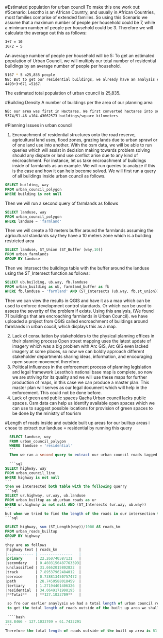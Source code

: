 #Estimated population for urban council
To make this one work out: 
#Scenario:
Lesotho is an African Country, and usually in African Countries, most families comprise of extended families. So using this Scenario we assume that a maximum number of people per household could be 7, while a minimum number of people per household could be 3.
Therefore we will calculate the average out this as follows:

```bash
3+7 = 10
10/2 = 5 
```
An average number of people per household will be 5: 
To get an estimated population of Urban Council, we will multiply our total number of residential buildings by an average number of people per household. 

```bash
5167 * 5 =25,835 people
NB: But to get our residential buildings, we already have an analysis of a count of mapped buildings (5374), We decided to choose those that could make sense when it comes to residing people and in this case we have (yes = 4493, house = 3 and hut = 671) and sum them up.
4493+3+671 =5167.
```
The estimated total population of urban council is 25,835.

#Building Density
A number of buildings per the area of our planning area

```bash
NB: our area was first in Hactares. We first converted hactares into sqkm to come up with this one (5146.045 hectares = 51.46 sqkm)
5374/51.46 =104.43062573 buildings/square kilometers
```

#Planning Issues in urban council
1. Encroachment of residential structures onto the road reserve, agricultural land uses, flood zones, grazing lands due to urban sprawl or of one land use into another.
With the osm data, we will be able to run queries which will assist in decision making towards problem solving should any dispute or land use conflict arise due to any kind of encroachment. For instance, let us take encroachment of buildings inside of farmlands as an example. We will run queries to analyze if this is the case and how it can help become solved. 
We will first run a query of all buildings inside urban council as follows.

```sql
SELECT building, way
FROM urban_council_polygon
WHERE building is not null
```
Then we will run a second query of farmlands as follows
```sql
SELECT landuse, way
FROM urban_council_polygon
WHERE landuse = 'farmland'
```
Then we will create a 10 meters buffer around the farmlands assuming the agricultural standards say they have a 10 meters zone which is a building restricted area

```sql
SELECT landuse, ST_Union (ST_Buffer (way,10))
FROM urban_farmlands
GROUP BY landuse
```
Then we intersect the buildings table with the buffer around the landuse using the ST_Intersect function as follows:

```sql
SELECT ub.building, ub.way, fb.landuse
FROM urban_building as ub, farmland_buffer as fb 
WHERE fb.landuse = 'farmland' AND (ST_Intersects (ub.way, fb.st_union))
```
Then we can view the results in QGIS and have it as a map which can be used to enforce development control standards. 
Or which can be used to assess the severity of the problem if exists. Using this analysis, (We found 71 buildings that are encroaching farmlands in Urban Council). we have uploaded a project from QGIS called encroachment of buildings around farmlands in urban coucil, which displays this as a map.

2. Lack of consultation by stakeholders to the physical planning offices in their planning process
Open street mapping uses the latest update of imagery which was a big problem with Arc GIS, Arc GIS even lacked imagery at some places, so now we can boldly approach different stakeholder departments sharing ideas, information, and encouraging open source movement therefore.
3. Political influences in the enforcement process of planning legislation and legal framework
Lesotho’s national base map is complete, so now we are striving for its quality and we will use these maps for further production of maps, in this case we can produce a master plan. This master plan will serves as our legal document which will help in the enforcement. This could not be done before.
4. Lack of green and public spaces
Qacha Urban council lacks public spaces. Osm data can help us identify available open spaces which we can use to suggest possible locations for provision of green spaces to be done by the ministry of tourism

#Length of roads inside and outside built up areas
for our builtup areas i chose to extract our landuse = residential by running this query

````sql
  SELECT landuse, way
  FROM urban_council_polygon
  WHERE landuse = 'residential'
  ```
  Then we ran a second query to extract our urban council roads tagged as highway in osm
  
  ```sql
SELECT highway, way
FROM urban_council_line
WHERE highway is not null
```
then we intersected both table with the following querry
```sql
SELECT ur.highway, ur.way, ub.landuse
FROM urban_builtup as ub,urban_roads as ur
WHERE ur.highway is not null AND (ST_Intersects (ur.way, ub.way))
```
but when we tried to find the length of the roads in our intersection table the results returned as 0 for each row when we ran the following query
```sql

SELECT highway, sum (ST_Length(way))/1000 AS roads_km
FROM urban_roads_builtup
GROUP BY highway
```
they are as follows
|highway text | roads_km          |
|------------ | ---------------   |
|primary      | 22.260740587131   |
|secondary    | 0.4603156487763393|
|unclassified | 31.6662015802822  |
|track        | 7.89537962484012  |
|service      | 0.738813450757472 |
|path         | 28.7450588018459  |
|tertiary     | 1.27194401406326  |
|residential  | 34.0649171998195  |
|**Total**    | **127.1033709**   |

 so fro our earlier anaylysis we had a total length of urban council roads as 188.8466.
 to get the total length of roads outside of the built up area we shall subtract the total length of roads inside the built up area from the total length of roads in urban council (our area of study)
 
 ````bash
188.8466 - 127.1033709 = 61.7432291
```
Therefore the total length of roads outside of the built up area is 61.7432291 km

